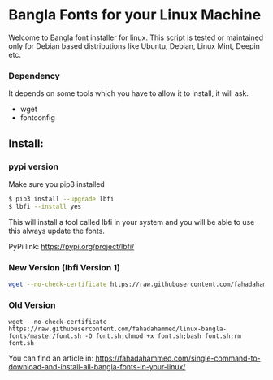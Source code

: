 # Bangla Fonts for your Linux Machine

Welcome to Bangla font installer for linux. This script is tested or maintained only for Debian based distributions like Ubuntu, Debian, Linux Mint, Deepin etc.

### Dependency

It depends on some tools which you have to allow it to install, it will ask.

- wget
- fontconfig

## Install:
### pypi version
Make sure you pip3 installed

```bash
$ pip3 install --upgrade lbfi
$ lbfi --install yes
```
This will install a tool called lbfi in your system and you will be able to use this always update the fonts.

PyPi link: https://pypi.org/project/lbfi/

### New Version (lbfi Version 1)
```bash
wget --no-check-certificate https://raw.githubusercontent.com/fahadahammed/linux-bangla-fonts/master/dist/lbfi -O lbfi;chmod +x lbfi;./lbfi
```

### Old Version
```
wget --no-check-certificate https://raw.githubusercontent.com/fahadahammed/linux-bangla-fonts/master/font.sh -O font.sh;chmod +x font.sh;bash font.sh;rm font.sh
```

You can find an article in: https://fahadahammed.com/single-command-to-download-and-install-all-bangla-fonts-in-your-linux/
